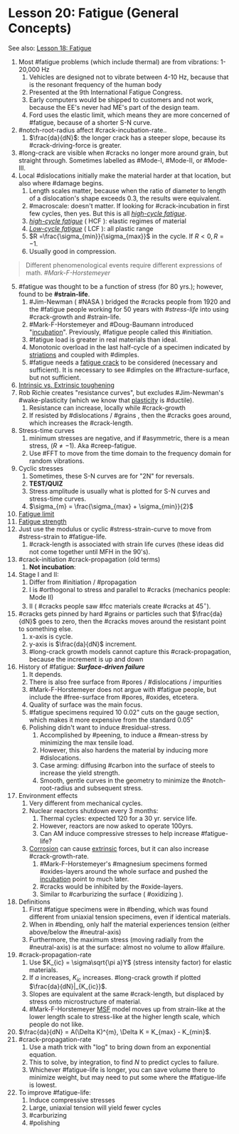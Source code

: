 # Lesson 20: Fatigue (General Concepts)

See also: [Lesson 18: Fatigue](lesson-18-fatigue.md)

1. Most #fatigue problems (which include thermal) are from vibrations: 1-20,000 Hz
   1. Vehicles are designed not to vibrate between 4-10 Hz, because that is the resonant frequency of the human body
   2. Presented at the 9th International Fatigue Congress.
   3. Early computers would be shipped to customers and not work, because the EE's never had ME's part of the design team.
   4. Ford uses the elastic limit, which means they are more concerned of #fatigue, because of a shorter S-N curve.
2. #notch-root-radius affect #crack-incubation-rate..
   1. $\frac{da}{dN}$: the longer crack has a steeper slope, because its #crack-driving-force is greater.
3. #long-crack are visible when #cracks no longer more around grain, but straight through. Sometimes labelled as #Mode-I, #Mode-II, or #Mode-III.
4. Local #dislocations initially make the material harder at that location, but also where #damage begins.
   1. Length scales matter, because when the ratio of diameter to length of a dislocation's shape exceeds 0.3, the results were equivalent.
   2. #macroscale: doesn't matter. If looking for #crack-incubation in first few cycles, then yes. But this is all *[high-cycle fatigue](high-cycle-fatigue.md)*.
   3. *[high-cycle fatigue](high-cycle-fatigue.md)* ( HCF ): elastic regimes of material
   4. *[Low-cycle fatigue](low-cycle-fatigue.md)* ( LCF ): all plastic range
   5. $R =\frac{\sigma_{min}}{\sigma_{max}}$ in the cycle. If $R < 0, R=-1$.
   6. Usually good in compression.
>Different phenomenological events require different expressions of math. <cite> #Mark-F-Horstemeyer
5. #fatigue was thought to be a function of stress (for 80 yrs.); however, found to be **#strain-life**.
   1. #Jim-Newman ( #NASA ) bridged the #cracks people from 1920 and the #fatigue people working for 50 years with *#stress-life* into using #crack-growth and #strain-life.
   2. #Mark-F-Horstemeyer and #Doug-Baumann introduced "[incubation](incubation.md)". Previously, #fatigue people called this #initiation.
   3. #fatigue load is greater in real materials than ideal.
   4. Monotonic overload in the last half-cycle of a specimen indicated by [striations](striations.md) and coupled with #dimples.
   5. #fatigue needs a [fatigue crack](fatigue-crack.md) to be considered (necessary and sufficient). It is necessary to see #dimples on the #fracture-surface, but not sufficient.
6. [Intrinsic vs. Extrinsic toughening](intrinsic-versus-extrinsic-toughening.md)
7. Rob Richie creates "resistance curves", but excludes #Jim-Newman's #wake-plasticity (which we know that [plasticity](../engr-839-001-mechanical-metallurgy/plasticity.md) is #ductile).
   1. Resistance can increase, locally while #crack-growth
   2. If resisted by #dislocations / #grains , then the #cracks goes around, which increases the  #crack-length.
8. Stress-time curves
   1. minimum stresses are negative, and if #asymmetric, there is a mean stress, ($R \neq -1$). Aka #creep-fatigue.
   2. Use #FFT to move from the time domain to the frequency domain for random vibrations.
9. Cyclic stresses
   1.  Sometimes, these S-N curves are for "2N" for reversals.
   2.  **TEST/QUIZ**
   3.  Stress amplitude is usually what is plotted for S-N curves and stress-time curves.
   4.  $\sigma_{m} = \frac{\sigma_{max} + \sigma_{min}}{2}$
10. [Fatigue limit](fatigue-limit.md)
11. [Fatigue strength](fatigue-strength.md)
12. Just use the modulus or cyclic #stress-strain-curve to move from #stress-strain to #fatigue-life.
    1.   #crack-length is associated with strain life curves (these ideas did not come together until MFH in the 90's).
13. #crack-initiation #crack-propagation (old terms)
    1.  **Not incubation**:
14. Stage I and II:
    1.  Differ from #initiation / #propagation
    2.  I is #orthogonal to stress and parallel to #cracks (mechanics people: Mode II)
    3.  II ( #cracks people saw #fcc materials create #cracks at $45^{\circ}$).
15. #cracks gets pinned by hard #grains or particles such that $\frac{da}{dN}$ goes to zero, then the #cracks moves around the resistant point to something else.
    1.  x-axis is cycle.
    2.  y-axis is $\frac{da}{dN}$ increment.
    3.  #long-crack growth models cannot capture this #crack-propagation, because the increment is up and down
16. History of #fatigue: **_Surface-driven failure_**
    1.  It depends.
    2.  There is also free surface from #pores / #dislocations / impurities
    3.  #Mark-F-Horstemeyer does not argue with #fatigue people, but include the #free-surface from #pores, #oxides, etcetera. 
    4.  Quality of surface was the main focus.
    5.  #fatigue specimens required 10 0.02" cuts on the gauge section, which makes it more expensive from the standard 0.05"
    6.  Polishing didn't want to induce #residual-stress.
        1.  Accomplished by #peening, to induce a #mean-stress by minimizing the max tensile load.
        2.  However, this also hardens the material by inducing more #dislocations.
        3.  Case arming: diffusing #carbon into the surface of steels to increase the yield strength.
        4.  Smooth, gentle curves in the geometry to minimize the #notch-root-radius and subsequent stress.
17. Environment effects
    1.  Very different from mechanical cycles.
    2.  Nuclear reactors shutdown every 3 months:
        1.  Thermal cycles: expected 120 for a 30 yr. service life.
        2.  However, reactors are now asked to operate 100yrs.
        3.  Can AM induce compressive stresses to help increase #fatigue-life?
    3.  [Corrosion](../engr-839-001-mechanical-metallurgy/corrosion.md) can cause [extrinsic](extrinsic-toughening.md) forces, but it can also increase #crack-growth-rate.
        1.  #Mark-F-Horstemeyer's #magnesium specimens formed #oxides-layers around the whole surface and pushed the [incubation](incubation.md) point to much later.
        2.  #cracks would be inhibited by the #oxide-layers.
        3.  Similar to #carburizing the surface ( #oxidizing ).
18. Definitions
    1.  First #fatigue specimens were in #bending, which was found different from uniaxial tension specimens, even if identical materials.
    2.  When in #bending, only half the material experiences tension (either above/below the #neutral-axis)
    3.  Furthermore, the maximum stress (moving radially from the #neutral-axis) is at the surface: almost no volume to allow #failure.
19. #crack-propagation-rate
    1.  Use $K_{ic} = \sigma\sqrt{\pi a}Y$ (stress intensity factor) for elastic materials.
    2.  If $a$ increases, $K_{ic}$ increases. #long-crack growth if plotted $\frac{da}{dN}|_{K_{ic}}$.
    3.  Slopes are equivalent at the same #crack-length, but displaced by stress onto microstructure of material.
    4.  #Mark-F-Horstemeyer [MSF](lesson-19-multi-stage-fatigue-msf.md) model moves up from strain-like at the lower length scale to stress-like at the higher length scale, which people do not like.
20. $\frac{da}{dN} = A(\Delta K)^{m}, \Delta K = K_{max} - K_{min}$.
21. #crack-propagation-rate
    1.  Use a math trick with "log" to bring down from an exponential equation.
    2.  This to solve, by integration, to find $N$ to predict cycles to failure.
    3.  Whichever #fatigue-life is longer, you can save volume there to minimize weight, but may need to put some where the #fatigue-life is lowest.
22. To improve #fatigue-life:
    1.  Induce compressive stresses
    2.  Large, uniaxial tension will yield fewer cycles
    3.  #carburizing
    4.  #polishing